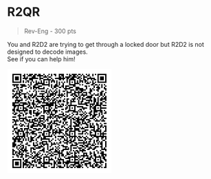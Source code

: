 # R2QR
> Rev-Eng - 300 pts

You and R2D2 are trying to get through a locked door but
R2D2 is not designed to decode images.  
See if you can help him!

<img src="qrcode.png" />
